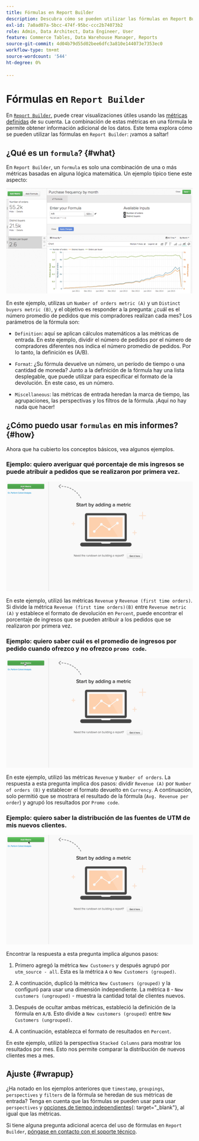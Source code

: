 ```yaml
---
title: Fórmulas en Report Builder
description: Descubra cómo se pueden utilizar las fórmulas en Report Builder.
exl-id: 7a0ad07a-5bcc-474f-95bc-ccc2b74073b2
role: Admin, Data Architect, Data Engineer, User
feature: Commerce Tables, Data Warehouse Manager, Reports
source-git-commit: 4d04b79d55d02bee6dfc3a810e144073e7353ec0
workflow-type: tm+mt
source-wordcount: '544'
ht-degree: 0%

---
```


# Fórmulas en `Report Builder`

En [`Report Builder`](../../tutorials/using-visual-report-builder.md), puede crear visualizaciones útiles usando las [métricas definidas](../../data-user/reports/ess-manage-data-metrics.md) de su cuenta. La combinación de estas métricas en una fórmula le permite obtener información adicional de los datos. Este tema explora cómo se pueden utilizar las fórmulas en `Report Builder`: ¡vamos a saltar!

## ¿Qué es un `formula`? {#what}

En `Report Builder`, un `formula` es solo una combinación de una o más métricas basadas en alguna lógica matemática. Un ejemplo típico tiene este aspecto:

![Ejemplo de fórmula que muestra el cálculo en Report Builder](../../assets/formula-example.png)

En este ejemplo, utilizas un `Number of orders metric (A)` y un `Distinct buyers metric (B)`, y el objetivo es responder a la pregunta: ¿cuál es el número promedio de pedidos que mis compradores realizan cada mes? Los parámetros de la fórmula son:

* `Definition`: aquí se aplican cálculos matemáticos a las métricas de entrada. En este ejemplo, dividir el número de pedidos por el número de compradores diferentes nos indica el número promedio de pedidos. Por lo tanto, la definición es (A/B).

* `Format`: ¿Su fórmula devuelve un número, un período de tiempo o una cantidad de moneda? Junto a la definición de la fórmula hay una lista desplegable, que puede utilizar para especificar el formato de la devolución. En este caso, es un número.

* `Miscellaneous`: las métricas de entrada heredan la marca de tiempo, las agrupaciones, las perspectivas y los filtros de la fórmula. ¡Aquí no hay nada que hacer!

## ¿Cómo puedo usar `formulas` en mis informes? {#how}

Ahora que ha cubierto los conceptos básicos, vea algunos ejemplos.

### Ejemplo: quiero averiguar qué porcentaje de mis ingresos se puede atribuir a pedidos que se realizaron por primera vez.

![Uso de fórmulas para encontrar el porcentaje de ingresos atribuido a pedidos que se realizaron por primera vez](../../assets/first_time_orders.gif)

En este ejemplo, utilizó las métricas `Revenue` y `Revenue (first time orders)`. Si divide la métrica `Revenue (first time orders)(B)` entre `Revenue metric (A)` y establece el formato de devolución en `Percent`, puede encontrar el porcentaje de ingresos que se pueden atribuir a los pedidos que se realizaron por primera vez.

### Ejemplo: quiero saber cuál es el promedio de ingresos por pedido cuando ofrezco y no ofrezco `promo code`.

![Uso de fórmulas para encontrar los ingresos promedio por pedido con y sin códigos de promoción](../../assets/promo_code.gif)

En este ejemplo, utilizó las métricas `Revenue` y `Number of orders`. La respuesta a esta pregunta implica dos pasos: dividir `Revenue (A)` por `Number of orders (B)` y establecer el formato devuelto en `Currency`. A continuación, solo permitió que se mostrara el resultado de la fórmula (`Avg. Revenue per order`) y agrupó los resultados por `Promo code`.

### Ejemplo: quiero saber la distribución de las fuentes de UTM de mis nuevos clientes.

![Usar fórmulas para encontrar la distribución de las fuentes de UTM de los nuevos clientes](../../assets/distro.gif)

Encontrar la respuesta a esta pregunta implica algunos pasos:

1. Primero agregó la métrica `New Customers` y después agrupó por `utm_source - all`. Esta es la métrica `A` o `New Customers (grouped)`.

1. A continuación, duplicó la métrica `New Customers (grouped)` y la configuró para usar una dimensión independiente. La métrica `B` - `New customers (ungrouped)` - muestra la cantidad total de clientes nuevos.

1. Después de ocultar ambas métricas, estableció la definición de la fórmula en `A/B`. Esto divide a `New customers (grouped)` entre `New Customers (ungrouped)`.

1. A continuación, establezca el formato de resultados en `Percent`.

En este ejemplo, utilizó la perspectiva `Stacked Columns` para mostrar los resultados por mes. Esto nos permite comparar la distribución de nuevos clientes mes a mes.

## Ajuste {#wrapup}

¿Ha notado en los ejemplos anteriores que `timestamp`, `groupings`, `perspectives` y `filters` de la fórmula se heredan de sus métricas de entrada? Tenga en cuenta que las fórmulas se pueden usar para usar `perspectives` y [opciones de tiempo independientes](../../tutorials/time-options-visual-rpt-bldr.md){: target="_blank"}, al igual que las métricas.

Si tiene alguna pregunta adicional acerca del uso de fórmulas en `Report Builder`, [póngase en contacto con el soporte técnico](https://experienceleague.adobe.com/docs/commerce-knowledge-base/kb/troubleshooting/miscellaneous/mbi-service-policies.html).
